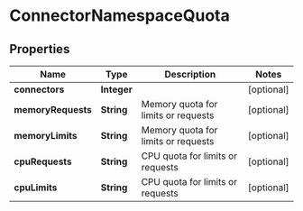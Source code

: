 

# ConnectorNamespaceQuota


## Properties

Name | Type | Description | Notes
------------ | ------------- | ------------- | -------------
**connectors** | **Integer** |  |  [optional]
**memoryRequests** | **String** | Memory quota for limits or requests |  [optional]
**memoryLimits** | **String** | Memory quota for limits or requests |  [optional]
**cpuRequests** | **String** | CPU quota for limits or requests |  [optional]
**cpuLimits** | **String** | CPU quota for limits or requests |  [optional]



